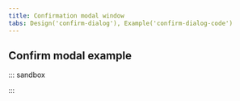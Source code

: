 ```yaml
---
title: Confirmation modal window
tabs: Design('confirm-dialog'), Example('confirm-dialog-code')
---
```


## Confirm modal example

::: sandbox

<script lang="tsx">
  export Demo from './examples/confirm-modal-example.tsx'; 
</script>

:::
